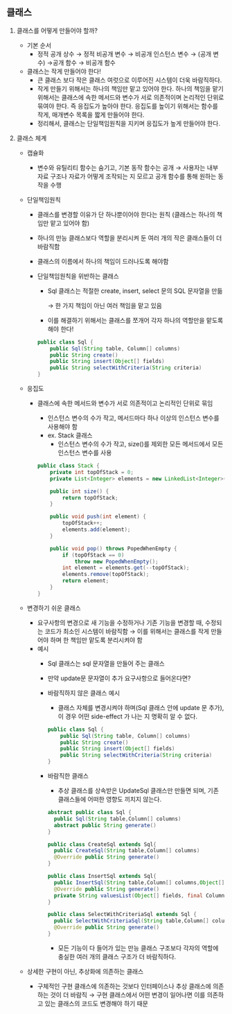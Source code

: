 ## 클래스

1. 클래스를 어떻게 만들어야 할까?
    - 기본 순서
        - 정적 공개 상수 → 정적 비공개 변수 → 비공개 인스턴스 변수 → (공개 변수) →공개 함수 → 비공개 함수
    - 클래스는 작게 만들어야 한다!
        - 큰 클래스 보다 작은 클래스 여럿으로 이루어진 시스템이 더욱 바람직하다.
        - 작게 만들기 위해서는 하나의 책임만 맡고 있어야 한다. 하나의 책임을 맡기 위해서는 클래스에 속한 메서드와 변수가 서로 의존적이며 논리적인 단위로 묶여야 한다. 즉 응집도가 높아야 한다. 응집도를 높이기 위해서는 함수를 작게, 매개변수 목록을 짧게 만들어야 한다.
        - 정리해서, 클래스는 단일책임원칙을 지키며 응집도가 높게 만들어야 한다.
        
        
2. 클래스 체계
    - 캡슐화
        - 변수와 유틸리티 함수는 숨기고, 기본 동작 함수는 공개 →  사용자는 내부 자료 구조나 자료가 어떻게 조작되는 지 모르고 공개 함수를 통해 원하는 동작을 수행
    - 단일책임원칙
        - 클래스를 변경할 이유가 단 하나뿐이어야 한다는 원칙 (클래스는 하나의 책임만 맡고 있어야 함)
        - 하나의 만능 클래스보다 역할을 분리시켜 둔 여러 개의 작은 클래스들이 더 바람직함
        - 클래스의 이름에서 하나의 책임이 드러나도록 해야함
        - 단일책임원칙을 위반하는 클래스
            - Sql 클래스는 적절한 create, insert, select 문의 SQL 문자열을 만듦
                
                → 한 가지 책임이 아닌 여러 책임을 맡고 있음
                
            - 이를 해결하기 위해서는 클래스를 쪼개어 각자 하나의 역할만을 맡도록 해야 한다!
            
            ```java
            public class Sql {
                public Sql(String table, Column[] columns)
                public String create()
                public String insert(Object[] fields)
                public String selectWithCriteria(String criteria)
            }
            ```
            
    - 응집도
        - 클래스에 속한 메서드와 변수가 서로 의존적이고 논리적인 단위로 묶임
            - 인스턴스 변수의 수가 작고, 메서드마다 하나 이상의 인스턴스 변수를 사용해야 함
            - ex. Stack 클래스
                - 인스턴스 변수의 수가 작고, size()를 제외한 모든 메서드에서 모든 인스턴스 변수를 사용
            
            ```java
            public class Stack {
                private int topOfStack = 0;
                private List<Integer> elements = new LinkedList<Integer>();
            
                public int size() {
                    return topOfStack;
                }
            
                public void push(int element) {
                    topOfStack++;
                    elements.add(element);
                }
            
                public void pop() throws PopedWhenEmpty {
                    if (topOfStack == 0)
                        throw new PopedWhenEmpty();
                    int element = elements.get(--topOfStack);
                    elements.remove(topOfStack);
                    return element;
                }
            }
            ```
            
    - 변경하기 쉬운 클래스
        - 요구사항의 변경으로 새 기능을 수정하거나 기존 기능을 변경할 때, 수정되는 코드가 최소인 시스템이 바람직함 → 이를 위해서는 클래스를 작게 만들어야 하며 한 책임만 맡도록 분리시켜야 함
        - 예시
            - Sql 클래스는 sql 문자열을 만들어 주는 클래스
            - 만약 update문 문자열이 추가 요구사항으로 들어온다면?
            - 바람직하지 않은 클래스 예시
                - 클래스 자체를 변경시켜야 하며(Sql 클래스 안에 update 문 추가), 이 경우 어떤 side-effect 가 나는 지 명확히 알 수 없다.
                
                ```java
                public class Sql {
                    public Sql(String table, Column[] columns)
                    public String create()
                    public String insert(Object[] fields)
                    public String selectWithCriteria(String criteria)
                }
                ```
                
            - 바람직한 클래스
                - 추상 클래스를 상속받은 UpdateSql 클래스만 만들면 되며, 기존 클래스들에 어떠한 영향도 끼치지 않는다.
                
                ```java
                abstract public class Sql {
                  public Sql(String table,Column[] columns)
                  abstract public String generate()
                }
                
                public class CreateSql extends Sql{
                  public CreateSql(String table,Column[] columns)
                  @Override public String generate()
                }
                
                public class InsertSql extends Sql{
                  public InsertSql(String table,Column[] columns,Object[] fields)
                  @Override public String generate()
                  private String valuesList(Object[] fields, final Column[] columns)
                }
                
                public class SelectWithCriteriaSql extends Sql {
                  public SelectWithCriteriaSql(String table,Column[] columns, Criteria criteria)
                  @Override public String generate()
                }
                ```
                
                - 모든 기능이 다 들어가 있는 만능 클래스 구조보다 각자의 역할에 충실한 여러 개의 클래스 구조가 더 바람직하다.
    - 상세한 구현이 아닌, 추상화에 의존하는 클래스
        - 구체적인 구현 클래스에 의존하는 것보다 인터페이스나 추상 클래스에 의존하는 것이 더 바람직 → 구현 클래스에서 어떤 변경이 일어나면 이를 의존하고 있는 클래스의 코드도 변경해야 하기 때문
